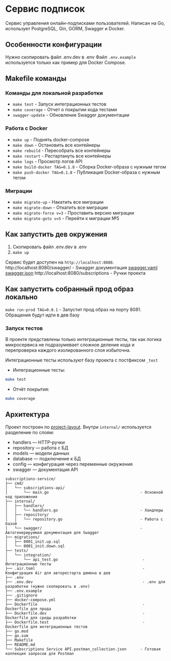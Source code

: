 
# Сервис подписок

Сервис управления онлайн-подписками пользователей. Написан на Go, использует PostgreSQL, Gin, GORM, Swagger и Docker.

## Особенности конфигурации

Нужно скопировать файл .env.dev в .env
Файл `.env.example` используется только как пример для Docker Compose.

## Makefile команды
###  Команды для локальной разработки
- `make test`            - Запуск интеграционных тестов
- `make coverage`        - Отчет о покрытии кода тестами
- `swagger-update`       - Обновление Swagger документации

### Работа с Docker
- `make up`              - Поднять docker-compose
- `make down`            - Остановить все контейнеры
- `make rebuild`         - Пересобрать все контейнеры
- `make restart`         - Рестартануть все контейнеры
- `make logs`            - Просмотр логов API
- `make build-docker TAG=0.1.8`   - Сборка Docker-образа с нужным тегом
- `make push-docker TAG=0.1.8`    - Публикация Docker-образа с нужным тегом

### Миграции
- `make migrate-up`      - Накатить все миграции
- `make migrate-down`    - Откатить все миграции
- `make migrate-force v=3`  - Проставить версию миграции
- `make migrate-goto v=5`   - Перейти к миграции №5
    

## Как запустить дев окружения
1.  Скопировать файл .env.dev в .env
2. `make up`

Сервис будет доступен на `http://localhost:8080`.
http://localhost:8080/swagger/ - Swagger документация [swagger.yaml](/internal/swagger/swagger.yaml) [swagger.json](/internal/swagger/swagger.json)
http://localhost:8080/subscriptions - Ручки проекта

## Как запустить собранный прод образ локально

`make run-prod TAG=0.0.1` - Запустит прод образ на порту 8081. Обращения будут идти в дев базу

### Запуск тестов

В проекте представлены только интеграционные тесты, так как логика микросервиса
не подразумевает сложное деление кода и перепроверка каждого изолированного слоя
избыточна.

Интеграционные тесты используют базу проекта с постфиксом `_test`

- Интеграционные тесты:
```bash
make test
```

-  Отчёт покрытия:
```bash
make coverage
```

## Архитектура

Проект построен по [project-layout](https://github.com/golang-standards/project-layout). Внутри `internal/` используется разделение по слоям:
- handlers — HTTP-ручки
- repository — работа с БД
- models — модели данных
- database — подключение к БД
- config — конфигурация через переменные окружения
- swagger — документация API
```
subscriptions-service/
├── cmd/
│   └── subscriptions-api/
│       └── main.go                                        - Основной код приложения
├── internal/
│   ├── handlers/
│   │   └── handlers.go                                    - Хандлеры
│   ├── repository/
│   │   └── repository.go                                  - Работа с базой
│   └── swagger/                                           - Автогенерируемая документация для Swagger
├── migrations/
│   ├── 0001_init.up.sql
│   └── 0001_init.down.sql
├── tests/
│   └── integration/
│       └── api_test.go                                     - Интеграционные тесты
├── .air.toml                                               - Конфигурация Air для авторестарта демона в дев
├── .env
├── .env.dev                                                - .env для разработки (нужно скопировать в .env)
├── .env.example
├── .gitignore
├── docker-compose.yml
├── Dockerfile                                              - Dockerfile для прода
├── Dockerfile.dev                                          - Dockerfile для среды разработки
├── Dockerfile.test                                         - Dockerfile для интеграционных тестов
├── go.mod
├── go.sum
├── Makefile
├── README.md
└── Subscriptions Service API.postman_collection.json      - Готовая коллекция запросов для Postman
```